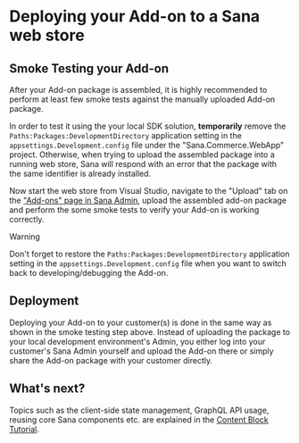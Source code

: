 # Deploying your Add-on to a Sana web store

## Smoke Testing your Add-on

After your Add-on package is assembled, it is highly recommended to perform at least few smoke tests against the manually uploaded Add-on package.

In order to test it using the your local SDK solution, **temporarily** remove the `Paths:Packages:DevelopmentDirectory` application setting in the `appsettings.Development.config` file under the "Sana.Commerce.WebApp" project.
Otherwise, when trying to upload the assembled package into a running web store, Sana will respond with an error that the package with the same identifier is already installed.

Now start the web store from Visual Studio, navigate to the "Upload" tab on the ["Add-ons" page in Sana Admin](https://support.sana-commerce.com/Content/Sana-Apps/Apps-for-Your-Sana-Web-Store/Sana-Add-ons.htm), upload the assembled add-on package and perform the some smoke tests to verify your Add-on is working correctly.

> [!WARNING]
> Don't forget to restore the `Paths:Packages:DevelopmentDirectory` application setting in the `appsettings.Development.config` file when you want to switch back to developing/debugging the Add-on.

## Deployment

Deploying your Add-on to your customer(s) is done in the same way as shown in the smoke testing step above. Instead of uploading the package to your local development environment's Admin, you either log into your customer's Sana Admin yourself and upload the Add-on there or simply share the Add-on package with your customer directly.

## What's next?

Topics such as the client-side state management, GraphQL API usage, reusing core Sana components etc. are explained in the [Content Block Tutorial](../../customize/tutorials/content-block.md).